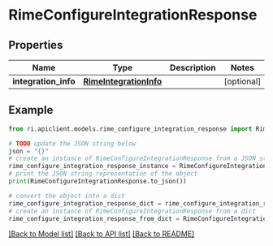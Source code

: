 # RimeConfigureIntegrationResponse


## Properties

Name | Type | Description | Notes
------------ | ------------- | ------------- | -------------
**integration_info** | [**RimeIntegrationInfo**](RimeIntegrationInfo.md) |  | [optional] 

## Example

```python
from ri.apiclient.models.rime_configure_integration_response import RimeConfigureIntegrationResponse

# TODO update the JSON string below
json = "{}"
# create an instance of RimeConfigureIntegrationResponse from a JSON string
rime_configure_integration_response_instance = RimeConfigureIntegrationResponse.from_json(json)
# print the JSON string representation of the object
print(RimeConfigureIntegrationResponse.to_json())

# convert the object into a dict
rime_configure_integration_response_dict = rime_configure_integration_response_instance.to_dict()
# create an instance of RimeConfigureIntegrationResponse from a dict
rime_configure_integration_response_from_dict = RimeConfigureIntegrationResponse.from_dict(rime_configure_integration_response_dict)
```
[[Back to Model list]](../README.md#documentation-for-models) [[Back to API list]](../README.md#documentation-for-api-endpoints) [[Back to README]](../README.md)

